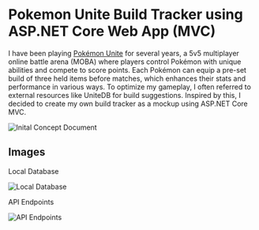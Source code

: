 # Pokemon Unite Build Tracker using ASP.NET Core Web App (MVC)

I have been playing [Pokémon Unite](https://unite.pokemon.com/en-ca/manga/) for several years, a 5v5 multiplayer online battle arena (MOBA) where players control Pokémon with unique abilities and compete to score points. Each Pokémon can equip a pre-set build of three held items before matches, which enhances their stats and performance in various ways. To optimize my gameplay, I often referred to external resources like UniteDB for build suggestions. Inspired by this, I decided to create my own build tracker as a mockup using ASP.NET Core MVC.

![Inital Concept Document](https://docs.google.com/document/d/e/2PACX-1vSJkgj9lxDNcYDl8PptKUE8WQK-4d3pG1OIHi1Vtru21Sc5mjUfLIukphLYuzSGPd5QLS1u_h-48JB4/pub)

## Images 

Local Database

![Local Database](https://miro.medium.com/v2/resize:fit:720/format:webp/1*26lrxDb4Jy9DpHfS7sl0Ig.png)

API Endpoints

![API Endpoints](https://miro.medium.com/v2/resize:fit:720/format:webp/1*X9Q8VKfom_3bcAkt1QtmIQ.png)



